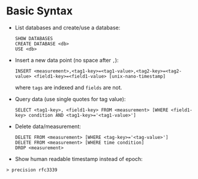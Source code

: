 # Basic Syntax

* List databases and create/use a database:

  ```
  SHOW DATABASES
  CREATE DATABASE <db>
  USE <db>
  ```

* Insert a new data point (no space after `,`):

  ```
  INSERT <measurement>,<tag1-key>=<tag1-value>,<tag2-key>=<tag2-value> <field1-key>=<field1-value> [unix-nano-timestamp]
  ```

  where `tags` are indexed and `fields` are not.

* Query data (use single quotes for tag value):

  ```
  SELECT <tag1-key>, <field1-key> FROM <measurement> [WHERE <field1-key> condition AND <tag1-key>='<tag1-value>']
  ```

* Delete data/measurement:

  ```
  DELETE FROM <measurement> [WHERE <tag-key>='<tag-value>']
  DELETE FROM <measurement> [WHERE time condition]
  DROP <measurement>
  ```
 
 * Show human readable timestamp instead of epoch:

  ```
  > precision rfc3339
  ```
